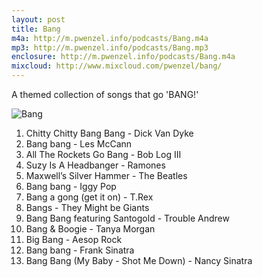 ```yaml
---
layout: post
title: Bang
m4a: http://m.pwenzel.info/podcasts/Bang.m4a
mp3: http://m.pwenzel.info/podcasts/Bang.mp3
enclosure: http://m.pwenzel.info/podcasts/Bang.m4a
mixcloud: http://www.mixcloud.com/pwenzel/bang/
---
```


A themed collection of songs that go 'BANG!'

![Bang](//images-mix.netdna-ssl.com/w/600/h/600/q/85/upload/images/extaudio/72ed07ab-07dd-4487-be7f-6d2ead084daa.gif)

1. Chitty Chitty Bang Bang - Dick Van Dyke
2. Bang bang - Les McCann
3. All The Rockets Go Bang - Bob Log III
4. Suzy Is A Headbanger - Ramones
5. Maxwell’s Silver Hammer - The Beatles
6. Bang bang - Iggy Pop
7. Bang a gong (get it on) - T.Rex
8. Bangs - They Might be Giants
9. Bang Bang featuring Santogold - Trouble Andrew
10. Bang & Boogie - Tanya Morgan
11. Big Bang - Aesop Rock
12. Bang bang - Frank Sinatra
13. Bang Bang (My Baby -  Shot Me Down) - Nancy Sinatra